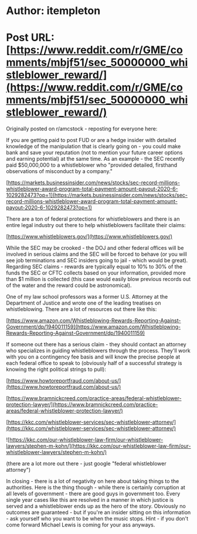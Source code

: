 # Author: itempleton
# Post URL: [https://www.reddit.com/r/GME/comments/mbjf51/sec_50000000_whistleblower_reward/](https://www.reddit.com/r/GME/comments/mbjf51/sec_50000000_whistleblower_reward/)


Originally posted on r/amcstock \- reposting for everyone here:

If you are getting paid to post FUD or are a hedge insider with detailed knowledge of the manipulation that is clearly going on - you could make bank and save your reputation (not to mention your future career options and earning potential) at the same time. As an example - the SEC recently paid $50,000,000 to a whistleblower who "provided detailed, firsthand observations of misconduct by a company."

[https://markets.businessinsider.com/news/stocks/sec-record-millions-whistleblower-award-program-total-payment-amount-payout-2020-6-1029282473?op=1](https://markets.businessinsider.com/news/stocks/sec-record-millions-whistleblower-award-program-total-payment-amount-payout-2020-6-1029282473?op=1)

There are a ton of federal protections for whistleblowers and there is an entire legal industry out there to help whistleblowers facilitate their claims:

[https://www.whistleblowers.gov/](https://www.whistleblowers.gov/)

While the SEC may be crooked - the DOJ and other federal offices will be involved in serious claims and the SEC will be forced to behave (or you will see job terminations and SEC insiders going to jail - which would be great). Regarding SEC claims - rewards are typically equal to 10% to 30% of the funds the SEC or CFTC collects based on your information, provided more than $1 million is collected (this case would easily blow previous records out of the water and the reward could be astronomical).

One of my law school professors was a former U.S. Attorney at the Department of Justice and wrote one of the leading treatises on whistleblowing. There are a lot of resources out there like this:

[https://www.amazon.com/Whistleblowing-Rewards-Reporting-Against-Government/dp/1940011159](https://www.amazon.com/Whistleblowing-Rewards-Reporting-Against-Government/dp/1940011159)

If someone out there has a serious claim - they should contact an attorney who specializes in guiding whistleblowers through the process. They'll work with you on a contingency fee basis and will know the precise people at each federal office to speak to (obviously half of a successful strategy is knowing the right political strings to pull):

[https://www.howtoreportfraud.com/about-us/](https://www.howtoreportfraud.com/about-us/)

[https://www.bramnickcreed.com/practice-areas/federal-whistleblower-protection-lawyer/](https://www.bramnickcreed.com/practice-areas/federal-whistleblower-protection-lawyer/)

[https://kkc.com/whistleblower-services/sec-whistleblower-attorney/](https://kkc.com/whistleblower-services/sec-whistleblower-attorney/)

![https://kkc.com/our-whistleblower-law-firm/our-whistleblower-lawyers/stephen-m-kohn/](https://kkc.com/our-whistleblower-law-firm/our-whistleblower-lawyers/stephen-m-kohn/)

(there are a lot more out there - just google "federal whistleblower attorney")

In closing - there is a lot of negativity on here about taking things to the authorities. Here is the thing though - while there is certainly corruption at all levels of government - there are good guys in government too. Every single year cases like this are resolved in a manner in which justice is served and a whistleblower ends up as the hero of the story. Obviously no outcomes are guaranteed - but if you're an insider sitting on this information - ask yourself who you want to be when the music stops. Hint - if you don't come forward Michael Lewis is coming for your ass anyways.